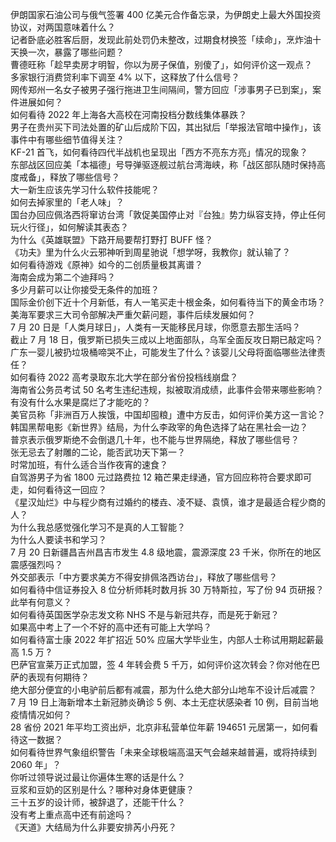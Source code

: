 伊朗国家石油公司与俄气签署 400 亿美元合作备忘录，为伊朗史上最大外国投资协议，对两国意味着什么？  
记者卧底必胜客后厨，发现此前处罚仍未整改，过期食材换签「续命」，烹炸油十天换一次，暴露了哪些问题？  
曹德旺称「趁早卖房才明智，你以为房子保值，别傻了」，如何评价这一观点？  
多家银行消费贷利率下调至 4% 以下，这释放了什么信号？  
网传郑州一名女子被男子强行拖进卫生间隔间，警方回应「涉事男子已到案」，案件进展如何？  
如何看待 2022 年上海各大高校在河南投档分数线集体暴跌？  
男子在贵州买下司法处置的矿山后成阶下囚，其出狱后「举报法官暗中操作」，该事件中有哪些细节值得关注？  
KF-21 首飞，如何看待四代半战机也呈现出「西方不亮东方亮」情况的现象？  
东部战区回应美「本福德」号导弹驱逐舰过航台湾海峡，称「战区部队随时保持高度戒备」，释放了哪些信号？  
大一新生应该先学习什么软件技能呢？  
如何去掉家里的「老人味」？  
国台办回应佩洛西将窜访台湾「敦促美国停止对『台独』势力纵容支持，停止任何玩火行径」，如何解读其表态？  
为什么《英雄联盟》下路开局要帮打野打 BUFF 怪？  
《功夫》里为什么火云邪神听到周星驰说「想学呀，我教你」就认输了？  
如何看待游戏《原神》如今的二创质量极其离谱？  
海南会成为第二个迪拜吗？  
多少月薪可以让你接受无条件的加班？  
国际金价创下近十个月新低，有人一笔买走十根金条，如何看待当下的黄金市场？  
美海军要求三大司令部解决严重欠薪问题，事件后续发展如何？  
7 月 20 日是「人类月球日」，人类有一天能移民月球，你愿意去那生活吗？  
截止 7 月 18 日，俄罗斯已损失三成以上地面部队，乌军全面反攻日期已敲定吗？  
广东一婴儿被扔垃圾桶啼哭不止，可能发生了什么？该婴儿父母将面临哪些法律责任？  
如何看待 2022 高考录取东北大学在部分省份投档线崩盘？  
海南省公务员考试 50 名考生违纪违规，拟被取消成绩，此事件会带来哪些影响？  
有没有什么水果是腐烂了才能吃的？  
美官员称「非洲百万人挨饿，中国却囤粮」遭中方反击，如何评价美方这一言论？  
韩国黑帮电影《新世界》结局，为什么李政宰的角色选择了站在黑社会一边？  
普京表示俄罗斯绝不会倒退几十年，也不能与世界隔绝，释放了哪些信号？  
张无忌去了射雕的二论，能否武功天下第一？  
时常加班，有什么适合当作夜宵的速食？  
自驾游男子为省 1800 元过路费拉 12 箱芒果走绿通，官方回应称符合要求即可走，如何看待这一回应？  
《星汉灿烂》中与程少商有过婚约的楼垚、凌不疑、袁慎，谁才是最适合程少商的人？  
为什么我总感觉强化学习不是真的人工智能？  
为什么人要读书和学习？  
7 月 20 日新疆昌吉州昌吉市发生 4.8 级地震，震源深度 23 千米，你所在的地区震感强烈吗？  
外交部表示「中方要求美方不得安排佩洛西访台」，释放了哪些信号？  
如何看待中信证券投入 8 位分析师耗时数月拆 30 万特斯拉，写了份 94 页研报？ 此举有何意义？  
如何看待英国医学杂志发文称 NHS 不是与新冠共存，而是死于新冠？  
如果高中考上了一个不好的高中还有可能上大学吗？  
如何看待富士康 2022 年扩招近 50% 应届大学毕业生，内部人士称试用期起薪最高 1.5 万 ?  
巴萨官宣莱万正式加盟，签 4 年转会费 5 千万，如何评价这次转会？你对他在巴萨的表现有何期待？  
绝大部分便宜的小电驴前后都有减震，那为什么绝大部分山地车不设计后减震？  
7 月 19 日上海新增本土新冠肺炎确诊 5 例、本土无症状感染者 10 例，目前当地疫情情况如何？  
28 省份 2021 年平均工资出炉，北京非私营单位年薪 194651 元居第一，如何看待这一数据？  
如何看待世界气象组织警告「未来全球极端高温天气会越来越普遍，或将持续到 2060 年」？  
你听过领导说过最让你遍体生寒的话是什么？  
豆浆和豆奶的区别是什么？哪种对身体更健康？  
三十五岁的设计师，被辞退了，还能干什么？  
没有考上重点高中还有前途吗？  
《天道》大结局为什么非要安排芮小丹死？  
